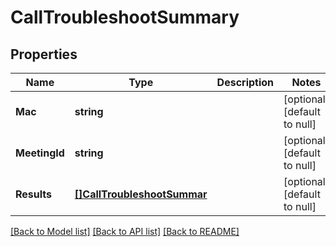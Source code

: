 # CallTroubleshootSummary

## Properties
Name | Type | Description | Notes
------------ | ------------- | ------------- | -------------
**Mac** | **string** |  | [optional] [default to null]
**MeetingId** | **string** |  | [optional] [default to null]
**Results** | [**[]CallTroubleshootSummar**](call_troubleshoot_summar.md) |  | [optional] [default to null]

[[Back to Model list]](../README.md#documentation-for-models) [[Back to API list]](../README.md#documentation-for-api-endpoints) [[Back to README]](../README.md)

